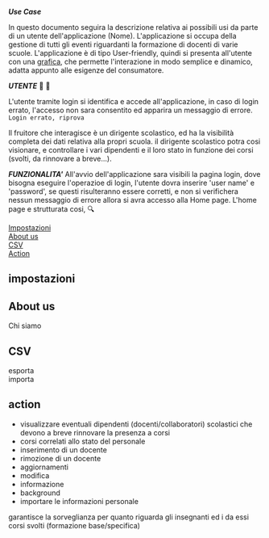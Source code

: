 
***Use Case***

In questo documento seguira la descrizione relativa ai possibili usi da parte di un utente dell'applicazione (Nome).
L'applicazione si occupa della gestione di tutti gli eventi riguardanti la formazione di docenti di varie scuole.
L'applicazione è di tipo User-friendly, quindi si presenta all'utente con una [grafica](Grafica.md), che permette l'interazione in modo semplice e dinamico, adatta appunto alle esigenze del consumatore.


***UTENTE***
:bust_in_silhouette: :closed_lock_with_key:

L'utente tramite login si identifica e accede all'applicazione, in caso di login errato, l'accesso non sara consentito ed apparira un messaggio di errore.
`Login errato, riprova`

Il fruitore che interagisce è un dirigente scolastico, ed ha la visibilità completa dei dati relativa alla propri scuola.
il dirigente scolastico potra cosi visionare, e controllare i vari dipendenti e il loro stato in funzione dei corsi (svolti, da rinnovare a breve...).

***FUNZIONALITA'*** 
All'avvio dell'applicazione sara visibili la pagina login, dove bisogna eseguire l'operazioe di login, l'utente dovra inserire 'user name' e 'password', se questi risulteranno essere corretti, e non si verifichera nessun messaggio di errore allora si avra accesso alla Home page.
L'home page e strutturata cosi, 
:mag:


[Impostazioni](#**impostazioni**)<br>
[About us](#**About-us**)<br>
[CSV](#**CSV**)<br>
[Action](#**action**)<br>

## **impostazioni**
## **About us**
  Chi siamo<br>
## **CSV**
  esporta<br>
  importa<br>
## **action**


* visualizzare eventuali dipendenti (docenti/collaboratori) scolastici che devono a breve rinnovare la presenza a corsi
* corsi correlati allo stato del personale 
* inserimento di un docente
* rimozione di un docente
* aggiornamenti
* modifica
* informazione
* background
* importare le informazioni personale

garantisce la sorveglianza per quanto riguarda gli insegnanti ed i da essi corsi svolti (formazione base/specifica)


